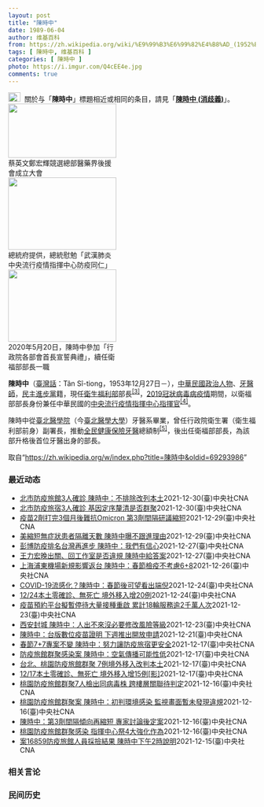 ```yaml
---
layout: post
title: "陳時中"
date: 1989-06-04
author: 维基百科
from: https://zh.wikipedia.org/wiki/%E9%99%B3%E6%99%82%E4%B8%AD_(1952%E5%B9%B4)
tags: [ 陳時中, 维基百科 ]
categories: [ 陳時中 ]
photo: https://i.imgur.com/Q4cEE4e.jpg
comments: true
---
```

<div class="mw-parser-output"><div id="noteTA-54dafe5e" class="noteTA"><div class="noteTA-group"><div data-noteta-group-source="module" data-noteta-group="Medicine"></div></div></div>
<div role="note" class="hatnote navigation-not-searchable"><a href="/wiki/Wikipedia:%E6%B6%88%E6%AD%A7%E4%B9%89" title="Wikipedia:消歧义"><img alt="Disambig gray.svg" src="//upload.wikimedia.org/wikipedia/commons/thumb/5/5f/Disambig_gray.svg/25px-Disambig_gray.svg.png" decoding="async" width="25" height="19" srcset="//upload.wikimedia.org/wikipedia/commons/thumb/5/5f/Disambig_gray.svg/38px-Disambig_gray.svg.png 1.5x, //upload.wikimedia.org/wikipedia/commons/thumb/5/5f/Disambig_gray.svg/50px-Disambig_gray.svg.png 2x" data-file-width="220" data-file-height="168"></a><style data-mw-deduplicate="TemplateStyles:r67269465">.mw-parser-output .ifmobile>.mobile:nth-child(2n){display:none}</style><span class="ifmobile"><span class="nomobile">&nbsp;&nbsp;</span><span class="mobile"></span></span>關於与「<b>陳時中</b>」標題相近或相同的条目，請見「<b><a href="/wiki/%E9%99%B3%E6%99%82%E4%B8%AD_(%E6%B6%88%E6%AD%A7%E7%BE%A9)" class="mw-disambig" title="陳時中 (消歧義)">陳時中 (消歧義)</a></b>」。</div>

<div class="thumb tright"><div class="thumbinner" style="width:222px;"><a href="/wiki/File:%E9%84%AD%E5%AE%8F%E8%BC%9D%E8%88%87%E9%86%AB%E6%94%BF%E4%BA%BA%E5%A3%AB%E5%90%88%E7%85%A7.jpg" class="image"><img alt="" src="//upload.wikimedia.org/wikipedia/commons/thumb/e/e0/%E9%84%AD%E5%AE%8F%E8%BC%9D%E8%88%87%E9%86%AB%E6%94%BF%E4%BA%BA%E5%A3%AB%E5%90%88%E7%85%A7.jpg/220px-%E9%84%AD%E5%AE%8F%E8%BC%9D%E8%88%87%E9%86%AB%E6%94%BF%E4%BA%BA%E5%A3%AB%E5%90%88%E7%85%A7.jpg" decoding="async" width="220" height="110" class="thumbimage" srcset="//upload.wikimedia.org/wikipedia/commons/thumb/e/e0/%E9%84%AD%E5%AE%8F%E8%BC%9D%E8%88%87%E9%86%AB%E6%94%BF%E4%BA%BA%E5%A3%AB%E5%90%88%E7%85%A7.jpg/330px-%E9%84%AD%E5%AE%8F%E8%BC%9D%E8%88%87%E9%86%AB%E6%94%BF%E4%BA%BA%E5%A3%AB%E5%90%88%E7%85%A7.jpg 1.5x, //upload.wikimedia.org/wikipedia/commons/thumb/e/e0/%E9%84%AD%E5%AE%8F%E8%BC%9D%E8%88%87%E9%86%AB%E6%94%BF%E4%BA%BA%E5%A3%AB%E5%90%88%E7%85%A7.jpg/440px-%E9%84%AD%E5%AE%8F%E8%BC%9D%E8%88%87%E9%86%AB%E6%94%BF%E4%BA%BA%E5%A3%AB%E5%90%88%E7%85%A7.jpg 2x" data-file-width="4160" data-file-height="2080"></a>  <div class="thumbcaption"><div class="magnify"><a href="/wiki/File:%E9%84%AD%E5%AE%8F%E8%BC%9D%E8%88%87%E9%86%AB%E6%94%BF%E4%BA%BA%E5%A3%AB%E5%90%88%E7%85%A7.jpg" class="internal" title="放大"></a></div>蔡英文鄭宏輝競選總部醫藥界後援會成立大會</div></div></div>
<div class="thumb tright"><div class="thumbinner" style="width:222px;"><a href="/wiki/File:02.07_%E7%B8%BD%E7%B5%B1%E6%85%B0%E5%8B%89%E3%80%8C%E5%9A%B4%E9%87%8D%E7%89%B9%E6%AE%8A%E5%82%B3%E6%9F%93%E6%80%A7%E8%82%BA%E7%82%8E%E4%B8%AD%E5%A4%AE%E6%B5%81%E8%A1%8C%E7%96%AB%E6%83%85%E6%8C%87%E6%8F%AE%E4%B8%AD%E5%BF%83%E9%98%B2%E7%96%AB%E5%90%8C%E4%BB%81%E3%80%8D_(49500116692).jpg" class="image"><img alt="" src="//upload.wikimedia.org/wikipedia/commons/thumb/9/95/02.07_%E7%B8%BD%E7%B5%B1%E6%85%B0%E5%8B%89%E3%80%8C%E5%9A%B4%E9%87%8D%E7%89%B9%E6%AE%8A%E5%82%B3%E6%9F%93%E6%80%A7%E8%82%BA%E7%82%8E%E4%B8%AD%E5%A4%AE%E6%B5%81%E8%A1%8C%E7%96%AB%E6%83%85%E6%8C%87%E6%8F%AE%E4%B8%AD%E5%BF%83%E9%98%B2%E7%96%AB%E5%90%8C%E4%BB%81%E3%80%8D_%2849500116692%29.jpg/220px-02.07_%E7%B8%BD%E7%B5%B1%E6%85%B0%E5%8B%89%E3%80%8C%E5%9A%B4%E9%87%8D%E7%89%B9%E6%AE%8A%E5%82%B3%E6%9F%93%E6%80%A7%E8%82%BA%E7%82%8E%E4%B8%AD%E5%A4%AE%E6%B5%81%E8%A1%8C%E7%96%AB%E6%83%85%E6%8C%87%E6%8F%AE%E4%B8%AD%E5%BF%83%E9%98%B2%E7%96%AB%E5%90%8C%E4%BB%81%E3%80%8D_%2849500116692%29.jpg" decoding="async" width="220" height="147" class="thumbimage" srcset="//upload.wikimedia.org/wikipedia/commons/thumb/9/95/02.07_%E7%B8%BD%E7%B5%B1%E6%85%B0%E5%8B%89%E3%80%8C%E5%9A%B4%E9%87%8D%E7%89%B9%E6%AE%8A%E5%82%B3%E6%9F%93%E6%80%A7%E8%82%BA%E7%82%8E%E4%B8%AD%E5%A4%AE%E6%B5%81%E8%A1%8C%E7%96%AB%E6%83%85%E6%8C%87%E6%8F%AE%E4%B8%AD%E5%BF%83%E9%98%B2%E7%96%AB%E5%90%8C%E4%BB%81%E3%80%8D_%2849500116692%29.jpg/330px-02.07_%E7%B8%BD%E7%B5%B1%E6%85%B0%E5%8B%89%E3%80%8C%E5%9A%B4%E9%87%8D%E7%89%B9%E6%AE%8A%E5%82%B3%E6%9F%93%E6%80%A7%E8%82%BA%E7%82%8E%E4%B8%AD%E5%A4%AE%E6%B5%81%E8%A1%8C%E7%96%AB%E6%83%85%E6%8C%87%E6%8F%AE%E4%B8%AD%E5%BF%83%E9%98%B2%E7%96%AB%E5%90%8C%E4%BB%81%E3%80%8D_%2849500116692%29.jpg 1.5x, //upload.wikimedia.org/wikipedia/commons/thumb/9/95/02.07_%E7%B8%BD%E7%B5%B1%E6%85%B0%E5%8B%89%E3%80%8C%E5%9A%B4%E9%87%8D%E7%89%B9%E6%AE%8A%E5%82%B3%E6%9F%93%E6%80%A7%E8%82%BA%E7%82%8E%E4%B8%AD%E5%A4%AE%E6%B5%81%E8%A1%8C%E7%96%AB%E6%83%85%E6%8C%87%E6%8F%AE%E4%B8%AD%E5%BF%83%E9%98%B2%E7%96%AB%E5%90%8C%E4%BB%81%E3%80%8D_%2849500116692%29.jpg/440px-02.07_%E7%B8%BD%E7%B5%B1%E6%85%B0%E5%8B%89%E3%80%8C%E5%9A%B4%E9%87%8D%E7%89%B9%E6%AE%8A%E5%82%B3%E6%9F%93%E6%80%A7%E8%82%BA%E7%82%8E%E4%B8%AD%E5%A4%AE%E6%B5%81%E8%A1%8C%E7%96%AB%E6%83%85%E6%8C%87%E6%8F%AE%E4%B8%AD%E5%BF%83%E9%98%B2%E7%96%AB%E5%90%8C%E4%BB%81%E3%80%8D_%2849500116692%29.jpg 2x" data-file-width="2048" data-file-height="1365"></a>  <div class="thumbcaption"><div class="magnify"><a href="/wiki/File:02.07_%E7%B8%BD%E7%B5%B1%E6%85%B0%E5%8B%89%E3%80%8C%E5%9A%B4%E9%87%8D%E7%89%B9%E6%AE%8A%E5%82%B3%E6%9F%93%E6%80%A7%E8%82%BA%E7%82%8E%E4%B8%AD%E5%A4%AE%E6%B5%81%E8%A1%8C%E7%96%AB%E6%83%85%E6%8C%87%E6%8F%AE%E4%B8%AD%E5%BF%83%E9%98%B2%E7%96%AB%E5%90%8C%E4%BB%81%E3%80%8D_(49500116692).jpg" class="internal" title="放大"></a></div>總統府提供，總統慰勉「武漢肺炎中央流行疫情指揮中心防疫同仁」</div></div></div>
<div class="thumb tright"><div class="thumbinner" style="width:222px;"><a href="/wiki/File:05.20_%E7%B8%BD%E7%B5%B1%E4%B8%BB%E6%8C%81%E3%80%8C%E8%A1%8C%E6%94%BF%E9%99%A2%E5%89%AF%E9%99%A2%E9%95%B7%E6%9A%A8%E5%90%84%E9%83%A8%E6%9C%83%E9%A6%96%E9%95%B7%E5%AE%A3%E8%AA%93%E5%85%B8%E7%A6%AE%E3%80%8D-%E9%99%B3%E6%99%82%E4%B8%AD.jpg" class="image"><img alt="" src="//upload.wikimedia.org/wikipedia/commons/thumb/a/aa/05.20_%E7%B8%BD%E7%B5%B1%E4%B8%BB%E6%8C%81%E3%80%8C%E8%A1%8C%E6%94%BF%E9%99%A2%E5%89%AF%E9%99%A2%E9%95%B7%E6%9A%A8%E5%90%84%E9%83%A8%E6%9C%83%E9%A6%96%E9%95%B7%E5%AE%A3%E8%AA%93%E5%85%B8%E7%A6%AE%E3%80%8D-%E9%99%B3%E6%99%82%E4%B8%AD.jpg/220px-05.20_%E7%B8%BD%E7%B5%B1%E4%B8%BB%E6%8C%81%E3%80%8C%E8%A1%8C%E6%94%BF%E9%99%A2%E5%89%AF%E9%99%A2%E9%95%B7%E6%9A%A8%E5%90%84%E9%83%A8%E6%9C%83%E9%A6%96%E9%95%B7%E5%AE%A3%E8%AA%93%E5%85%B8%E7%A6%AE%E3%80%8D-%E9%99%B3%E6%99%82%E4%B8%AD.jpg" decoding="async" width="220" height="147" class="thumbimage" srcset="//upload.wikimedia.org/wikipedia/commons/thumb/a/aa/05.20_%E7%B8%BD%E7%B5%B1%E4%B8%BB%E6%8C%81%E3%80%8C%E8%A1%8C%E6%94%BF%E9%99%A2%E5%89%AF%E9%99%A2%E9%95%B7%E6%9A%A8%E5%90%84%E9%83%A8%E6%9C%83%E9%A6%96%E9%95%B7%E5%AE%A3%E8%AA%93%E5%85%B8%E7%A6%AE%E3%80%8D-%E9%99%B3%E6%99%82%E4%B8%AD.jpg/330px-05.20_%E7%B8%BD%E7%B5%B1%E4%B8%BB%E6%8C%81%E3%80%8C%E8%A1%8C%E6%94%BF%E9%99%A2%E5%89%AF%E9%99%A2%E9%95%B7%E6%9A%A8%E5%90%84%E9%83%A8%E6%9C%83%E9%A6%96%E9%95%B7%E5%AE%A3%E8%AA%93%E5%85%B8%E7%A6%AE%E3%80%8D-%E9%99%B3%E6%99%82%E4%B8%AD.jpg 1.5x, //upload.wikimedia.org/wikipedia/commons/thumb/a/aa/05.20_%E7%B8%BD%E7%B5%B1%E4%B8%BB%E6%8C%81%E3%80%8C%E8%A1%8C%E6%94%BF%E9%99%A2%E5%89%AF%E9%99%A2%E9%95%B7%E6%9A%A8%E5%90%84%E9%83%A8%E6%9C%83%E9%A6%96%E9%95%B7%E5%AE%A3%E8%AA%93%E5%85%B8%E7%A6%AE%E3%80%8D-%E9%99%B3%E6%99%82%E4%B8%AD.jpg/440px-05.20_%E7%B8%BD%E7%B5%B1%E4%B8%BB%E6%8C%81%E3%80%8C%E8%A1%8C%E6%94%BF%E9%99%A2%E5%89%AF%E9%99%A2%E9%95%B7%E6%9A%A8%E5%90%84%E9%83%A8%E6%9C%83%E9%A6%96%E9%95%B7%E5%AE%A3%E8%AA%93%E5%85%B8%E7%A6%AE%E3%80%8D-%E9%99%B3%E6%99%82%E4%B8%AD.jpg 2x" data-file-width="2508" data-file-height="1672"></a>  <div class="thumbcaption"><div class="magnify"><a href="/wiki/File:05.20_%E7%B8%BD%E7%B5%B1%E4%B8%BB%E6%8C%81%E3%80%8C%E8%A1%8C%E6%94%BF%E9%99%A2%E5%89%AF%E9%99%A2%E9%95%B7%E6%9A%A8%E5%90%84%E9%83%A8%E6%9C%83%E9%A6%96%E9%95%B7%E5%AE%A3%E8%AA%93%E5%85%B8%E7%A6%AE%E3%80%8D-%E9%99%B3%E6%99%82%E4%B8%AD.jpg" class="internal" title="放大"></a></div>2020年5月20日，陳時中參加「行政院各部會首長宣誓典禮」，續任衛福部部長一職</div></div></div>
<p><b>陳時中</b>（<a href="/wiki/%E8%87%BA%E7%81%A3%E8%A9%B1" title="臺灣話">臺灣話</a>：<span lang="nan"><style data-mw-deduplicate="TemplateStyles:r58929728">.mw-parser-output .sans-serif{font-family:-apple-system,BlinkMacSystemFont,"Segoe UI",Roboto,Lato,"Helvetica Neue",Helvetica,Arial,sans-serif}</style><span class="sans-serif"><span lang="nan">Tân Sî-tiong</span></span></span>，1953年12月27日<span class="useeditintro" title="Template:BLP editintro">－</span>），<a href="/wiki/%E4%B8%AD%E8%8F%AF%E6%B0%91%E5%9C%8B" title="中華民國">中華民國</a><a href="/wiki/%E6%94%BF%E6%B2%BB%E4%BA%BA%E7%89%A9" title="政治人物">政治人物</a>、<a href="/wiki/%E7%89%99%E9%86%AB%E5%B8%AB" class="mw-redirect" title="牙醫師">牙醫師</a>，<a href="/wiki/%E6%B0%91%E4%B8%BB%E9%80%B2%E6%AD%A5%E9%BB%A8" title="民主進步黨">民主進步黨</a>籍，現任<a href="/wiki/%E4%B8%AD%E8%8F%AF%E6%B0%91%E5%9C%8B%E8%A1%9B%E7%94%9F%E7%A6%8F%E5%88%A9%E9%83%A8" title="中華民國衛生福利部">衛生福利部</a>部長<sup id="cite_ref-3" class="reference"><a href="#cite_note-3">[3]</a></sup>，<a href="/wiki/2019%E5%86%A0%E7%8B%80%E7%97%85%E6%AF%92%E7%97%85%E8%87%BA%E7%81%A3%E7%96%AB%E6%83%85" title="2019冠狀病毒病臺灣疫情">2019冠狀病毒病疫情</a>期間，以衛福部部長身份兼任中華民國的<a href="/wiki/%E5%9C%8B%E5%AE%B6%E8%A1%9B%E7%94%9F%E6%8C%87%E6%8F%AE%E4%B8%AD%E5%BF%83%E4%B8%AD%E5%A4%AE%E6%B5%81%E8%A1%8C%E7%96%AB%E6%83%85%E6%8C%87%E6%8F%AE%E4%B8%AD%E5%BF%83" title="國家衛生指揮中心中央流行疫情指揮中心">中央流行疫情指揮中心</a><a href="/wiki/%E6%8C%87%E6%8F%AE%E5%AE%98" title="指揮官">指揮官</a><sup id="cite_ref-4" class="reference"><a href="#cite_note-4">[4]</a></sup>。
</p><p>陳時中從<a href="/wiki/%E8%87%BA%E5%8C%97%E9%86%AB%E5%AD%B8%E9%99%A2" class="mw-redirect" title="臺北醫學院">臺北醫學院</a>（今<a href="/wiki/%E8%87%BA%E5%8C%97%E9%86%AB%E5%AD%B8%E5%A4%A7%E5%AD%B8" title="臺北醫學大學">臺北醫學大學</a>）牙醫系畢業，曾任行政院衛生署（衛生福利部前身）副署長，推動<a href="/wiki/%E5%85%A8%E6%B0%91%E5%81%A5%E5%BA%B7%E4%BF%9D%E9%9A%AA" title="全民健康保險">全民健康保險</a><a href="/wiki/%E7%89%99%E9%86%AB" title="牙醫">牙醫</a>總額制<sup id="cite_ref-5" class="reference"><a href="#cite_note-5">[5]</a></sup>，後出任衛福部部長，為該部升格後首位牙醫出身的部長。
</p>
</div><noscript><img src="//zh.wikipedia.org/wiki/Special:CentralAutoLogin/start?type=1x1" alt="" title="" width="1" height="1" style="border: none; position: absolute;"></noscript>
<div class="printfooter">取自“<a dir="ltr" href="https://zh.wikipedia.org/w/index.php?title=陳時中&amp;oldid=69293986">https://zh.wikipedia.org/w/index.php?title=陳時中&amp;oldid=69293986</a>”</div><div id="recent-news"><h3>最近动态</h3><ul><li><a href="https://nodebe4.github.io/waimei/2021-12-30/%E5%8C%97%E5%B8%82%E9%98%B2%E7%96%AB%E6%97%85%E9%A4%A83%E4%BA%BA%E7%A2%BA%E8%A8%BA-%E9%99%B3%E6%99%82%E4%B8%AD-%E4%B8%8D%E6%8E%92%E9%99%A4%E6%94%B9%E5%88%97%E6%9C%AC%E5%9C%9F" title="北市防疫旅館3人確診 陳時中：不排除改列本土—— 台北市某防疫旅宿出現3名「有時序性」境外移入確診者。（示意圖／圖取自Pixabay圖庫） （中央社記者陳婕翎、江慧珺台北30日電）台北市某防疫旅...">北市防疫旅館3人確診 陳時中：不排除改列本土</a><time>2021-12-30</time><a class="tag">(臺)中央社CNA</a></li>
<li><a href="https://nodebe4.github.io/waimei/2021-12-30/%E5%8C%97%E5%B8%82%E9%98%B2%E7%96%AB%E6%97%85%E5%AE%BF3%E4%BA%BA%E7%A2%BA%E8%A8%BA-%E5%9F%BA%E5%9B%A0%E5%AE%9A%E5%BA%8F%E9%87%90%E6%B8%85%E6%98%AF%E5%90%A6%E7%BE%A4%E8%81%9A" title="北市防疫旅宿3人確診 基因定序釐清是否群聚—— 台北市某防疫旅宿出現3名「有時序性」確診者。指揮官陳時中30日說，暫時不能說是群聚，仍待進行基因定序釐清狀況。（指揮中心提供） （中央社記者陳婕翎...">北市防疫旅宿3人確診  基因定序釐清是否群聚</a><time>2021-12-30</time><a class="tag">(臺)中央社CNA</a></li>
<li><a href="https://nodebe4.github.io/waimei/2021-12-29/%E7%96%AB%E8%8B%972%E5%8A%91%E6%89%93%E5%AE%8C3%E5%80%8B%E6%9C%88%E5%BE%8C%E9%9B%A3%E6%8A%97Omicron-%E7%AC%AC3%E5%8A%91%E9%96%93%E9%9A%94%E7%A0%94%E8%AD%B0%E7%B8%AE%E7%9F%AD" title="疫苗2劑打完3個月後難抗Omicron 第3劑間隔研議縮短—— 指揮中心指揮官陳時中29日表示，將請專家小組討論是否縮短第3劑疫苗接種間隔，可能提供運動員有必要出國比賽前提早接種。圖為亞東醫院疫...">疫苗2劑打完3個月後難抗Omicron 第3劑間隔研議縮短</a><time>2021-12-29</time><a class="tag">(臺)中央社CNA</a></li>
<li><a href="https://nodebe4.github.io/waimei/2021-12-29/%E7%BE%8E%E7%B8%AE%E7%9F%AD%E7%84%A1%E7%97%87%E7%8B%80%E6%82%A3%E8%80%85%E9%9A%94%E9%9B%A2%E5%A4%A9%E6%95%B8-%E9%99%B3%E6%99%82%E4%B8%AD%E6%9B%9D%E4%B8%8D%E8%B7%9F%E9%80%B2%E7%90%86%E7%94%B1" title="美縮短無症狀患者隔離天數 陳時中曝不跟進理由—— 美國近日宣布將COVID-19無症狀者的隔離天數從10天縮短為5天，指揮中心指揮官陳時中29日表示，台灣不會跟進，強調至今未觀察到病毒潛伏期縮短...">美縮短無症狀患者隔離天數 陳時中曝不跟進理由</a><time>2021-12-29</time><a class="tag">(臺)中央社CNA</a></li>
<li><a href="https://nodebe4.github.io/waimei/2021-12-27/%E5%BD%AD%E5%8D%9A%E9%98%B2%E7%96%AB%E6%8E%92%E5%90%8D%E5%8F%B0%E7%81%A3%E5%86%8D%E9%80%B2%E6%AD%A5-%E9%99%B3%E6%99%82%E4%B8%AD-%E6%88%91%E5%80%91%E6%9C%89%E4%BF%A1%E5%BF%83" title="彭博防疫排名台灣再進步 陳時中：我們有信心—— 彭博最新防疫韌性排名台灣上升至26名，指揮中心指揮官陳時中27日自信表示，排名進步是一定的。圖為高捷美麗島站疫苗接種站。（中央社檔案照片） （中央...">彭博防疫排名台灣再進步 陳時中：我們有信心</a><time>2021-12-27</time><a class="tag">(臺)中央社CNA</a></li>
<li><a href="https://nodebe4.github.io/waimei/2021-12-27/%E7%8E%8B%E5%8A%9B%E5%AE%8F%E6%99%9A%E5%87%BA%E9%97%9C-%E5%9B%9E%E5%B7%A5%E4%BD%9C%E5%AE%A4%E6%98%AF%E5%90%A6%E9%81%95%E8%A6%8F-%E9%99%B3%E6%99%82%E4%B8%AD%E7%B5%A6%E7%AD%94%E6%A1%88" title="王力宏晚出關、回工作室是否違規 陳時中給答案—— （中央社記者江慧珺、陳婕翎台北27日電）歌手王力宏在防疫旅館檢疫第8天才離開返回工作室。指揮中心指揮官陳時中今天說，檢疫滿168小時且檢驗陰性即...">王力宏晚出關、回工作室是否違規  陳時中給答案</a><time>2021-12-27</time><a class="tag">(臺)中央社CNA</a></li>
<li><a href="https://nodebe4.github.io/waimei/2021-12-26/%E4%B8%8A%E6%B5%B7%E6%B5%A6%E6%9D%B1%E6%A9%9F%E5%A0%B4%E6%96%B0%E8%A6%8F%E5%BD%B1%E9%9F%BF%E8%BF%94%E5%8F%B0-%E9%99%B3%E6%99%82%E4%B8%AD-%E6%98%A5%E7%AF%80%E6%AA%A2%E7%96%AB%E4%B8%8D%E8%80%83%E6%85%AE6+8" title="上海浦東機場新規影響返台 陳時中：春節檢疫不考慮6+8—— 春節檢疫專案選擇7+7方案的民眾，自21日起陸續期滿，凡PCR檢測陰性且居家檢疫符合規定，即可返家檢疫。（中央社製圖） （中央社記者陳...">上海浦東機場新規影響返台 陳時中：春節檢疫不考慮6+8</a><time>2021-12-26</time><a class="tag">(臺)中央社CNA</a></li>
<li><a href="https://nodebe4.github.io/waimei/2021-12-24/COVID-19%E6%B5%81%E6%84%9F%E5%8C%96-%E9%99%B3%E6%99%82%E4%B8%AD-%E6%98%A5%E7%AF%80%E5%BE%8C%E5%8F%AF%E6%9C%9B%E7%9C%8B%E5%87%BA%E7%AB%AF%E5%80%AA" title="COVID-19流感化？陳時中：春節後可望看出端倪—— 針對COVID-19疫情是否流感化，指揮中心指揮官陳時中25日表示，最快明年春節後能看出疫情走向。（中央社檔案照片） （中央社記者張茗喧台...">COVID-19流感化？陳時中：春節後可望看出端倪</a><time>2021-12-24</time><a class="tag">(臺)中央社CNA</a></li>
<li><a href="https://nodebe4.github.io/waimei/2021-12-24/12-24%E6%9C%AC%E5%9C%9F%E9%9B%B6%E7%A2%BA%E8%A8%BA-%E7%84%A1%E6%AD%BB%E4%BA%A1-%E5%A2%83%E5%A4%96%E7%A7%BB%E5%85%A5%E5%A2%9E20%E4%BE%8B" title="12/24本土零確診、無死亡 境外移入增20例—— 國內24日本土零確診，新增20例境外移入病例。（中央社檔案照片） （中央社記者張茗喧、江慧珺台北24日電）中央流行疫情指揮中心指揮官陳時中宣布...">12/24本土零確診、無死亡 境外移入增20例</a><time>2021-12-24</time><a class="tag">(臺)中央社CNA</a></li>
<li><a href="https://nodebe4.github.io/waimei/2021-12-23/%E7%96%AB%E8%8B%97%E9%A0%90%E7%B4%84%E5%B9%B3%E5%8F%B0%E6%93%AC%E6%9A%AB%E5%81%9C%E5%BE%85%E5%A4%A7%E9%87%8F%E6%8E%A5%E7%A8%AE%E9%87%8D%E5%95%9F-%E7%B4%AF%E8%A8%8818%E8%BC%AA%E6%9C%8D%E5%8B%99%E9%80%BE2%E5%8D%83%E8%90%AC%E4%BA%BA%E6%AC%A1" title="疫苗預約平台擬暫停待大量接種重啟 累計18輪服務逾2千萬人次—— 公費疫苗預約平台累計服務逾2000萬人次。指揮官陳時中23日表示，預約平台可能會暫停運作，待第3劑疫苗大量接種、需調配量能時再重...">疫苗預約平台擬暫停待大量接種重啟 累計18輪服務逾2千萬人次</a><time>2021-12-23</time><a class="tag">(臺)中央社CNA</a></li>
<li><a href="https://nodebe4.github.io/waimei/2021-12-23/%E8%A5%BF%E5%AE%89%E5%B0%81%E5%9F%8E-%E9%99%B3%E6%99%82%E4%B8%AD-%E4%BA%BA%E5%87%BA%E4%B8%8D%E4%BE%86%E6%B2%92%E5%BF%85%E8%A6%81%E4%BF%AE%E6%94%B9%E9%A2%A8%E9%9A%AA%E7%AD%89%E7%B4%9A" title="西安封城 陳時中：人出不來沒必要修改風險等級—— 中國陝西省西安市23日起封城。指揮官陳時中表示，封城後人出不來，沒必要修改西安風險等級。圖為西安鐵路警察加強防疫管制。（中新社） （中央社記者陳...">西安封城 陳時中：人出不來沒必要修改風險等級</a><time>2021-12-23</time><a class="tag">(臺)中央社CNA</a></li>
<li><a href="https://nodebe4.github.io/waimei/2021-12-21/%E9%99%B3%E6%99%82%E4%B8%AD-%E5%8F%B0%E7%89%88%E6%95%B8%E4%BD%8D%E7%96%AB%E8%8B%97%E8%AD%89%E6%98%8E-%E4%B8%8B%E9%80%B1%E6%8E%A8%E5%87%BA%E9%96%8B%E6%94%BE%E7%94%B3%E8%AB%8B" title="陳時中：台版數位疫苗證明 下週推出開放申請—— 指揮中心指揮官陳時中22日表示，台灣版數位疫苗證明預計下週推出，屆時將開放民眾申請使用。（中央社檔案照片） （中央社記者張茗喧台北22日電）歐盟今...">陳時中：台版數位疫苗證明 下週推出開放申請</a><time>2021-12-21</time><a class="tag">(臺)中央社CNA</a></li>
<li><a href="https://nodebe4.github.io/waimei/2021-12-17/%E6%98%A5%E7%AF%807+7%E5%B0%88%E6%A1%88%E4%B8%8D%E8%AE%8A-%E9%99%B3%E6%99%82%E4%B8%AD-%E5%8A%AA%E5%8A%9B%E8%AE%93%E9%98%B2%E7%96%AB%E6%97%85%E5%AE%BF%E6%9B%B4%E5%AE%89%E5%85%A8" title="春節7+7專案不變 陳時中：努力讓防疫旅宿更安全—— 防疫旅館群聚案讓外界關注春節檢疫7+7專案是否檢討調整，指揮官陳時中17日直言「沒必要」。（中央社製圖） （中央社記者江慧珺、張茗喧台北17...">春節7+7專案不變 陳時中：努力讓防疫旅宿更安全</a><time>2021-12-17</time><a class="tag">(臺)中央社CNA</a></li>
<li><a href="https://nodebe4.github.io/waimei/2021-12-17/%E9%98%B2%E7%96%AB%E6%97%85%E9%A4%A8%E7%BE%A4%E8%81%9A%E6%84%9F%E6%9F%93%E6%A1%88-%E9%99%B3%E6%99%82%E4%B8%AD-%E7%A9%BA%E6%B0%A3%E5%82%B3%E6%92%AD%E5%8F%AF%E8%83%BD%E6%80%A7%E4%BD%8E" title="防疫旅館群聚感染案 陳時中：空氣傳播可能性低—— （中央社記者張茗喧、江慧珺台北17日電）台北、桃園防疫旅館相繼爆發群聚感染疫情，傳染途徑眾說紛紜。指揮中心指揮官陳時中認為，透過空氣傳播可能性低...">防疫旅館群聚感染案  陳時中：空氣傳播可能性低</a><time>2021-12-17</time><a class="tag">(臺)中央社CNA</a></li>
<li><a href="https://nodebe4.github.io/waimei/2021-12-17/%E5%8F%B0%E5%8C%97-%E6%A1%83%E5%9C%92%E9%98%B2%E7%96%AB%E6%97%85%E9%A4%A8%E7%BE%A4%E8%81%9A-7%E4%BE%8B%E5%A2%83%E5%A4%96%E7%A7%BB%E5%85%A5%E6%94%B9%E5%88%A4%E6%9C%AC%E5%9C%9F" title="台北、桃園防疫旅館群聚 7例境外移入改判本土—— 台北、桃園出現防疫旅館群聚感染，指揮中心指揮官陳時中17日宣布，7例COVID-19境外移入病例改判為本土病例。（中央社檔案照片） （中央社記者...">台北、桃園防疫旅館群聚 7例境外移入改判本土</a><time>2021-12-17</time><a class="tag">(臺)中央社CNA</a></li>
<li><a href="https://nodebe4.github.io/waimei/2021-12-17/12-17%E6%9C%AC%E5%9C%9F%E9%9B%B6%E7%A2%BA%E8%A8%BA-%E7%84%A1%E6%AD%BB%E4%BA%A1-%E5%A2%83%E5%A4%96%E7%A7%BB%E5%85%A5%E5%A2%9E15%E4%BE%8B-%E5%BD%B1" title="12/17本土零確診、無死亡 境外移入增15例[影]—— 中央流行疫情指揮中心指揮官陳時中宣布，17日本土零確診，也沒有新增死亡個案。（中央社檔案照片） （中央社記者張茗喧、江慧珺台北17日電）...">12/17本土零確診、無死亡  境外移入增15例[影]</a><time>2021-12-17</time><a class="tag">(臺)中央社CNA</a></li>
<li><a href="https://nodebe4.github.io/waimei/2021-12-16/%E6%A1%83%E5%9C%92%E9%98%B2%E7%96%AB%E6%97%85%E9%A4%A8%E7%BE%A4%E8%81%9A7%E4%BA%BA%E6%AA%A2%E5%87%BA%E5%90%8C%E7%97%85%E6%AF%92%E6%A0%AA-%E8%B7%A8%E6%A8%93%E5%B1%A4%E9%97%9C%E8%81%AF%E5%BE%85%E5%88%A4%E5%AE%9A" title="桃園防疫旅館群聚7人檢出同病毒株 跨樓層關聯待判定—— 桃園市某防疫旅館先後出現8例COVID-19確診個案，中央流行疫情指揮中心指揮官陳時中（中）17日表示，其中7人檢出同病毒株，6人同住6樓...">桃園防疫旅館群聚7人檢出同病毒株 跨樓層關聯待判定</a><time>2021-12-16</time><a class="tag">(臺)中央社CNA</a></li>
<li><a href="https://nodebe4.github.io/waimei/2021-12-16/%E6%A1%83%E5%9C%92%E9%98%B2%E7%96%AB%E6%97%85%E9%A4%A8%E7%BE%A4%E8%81%9A%E6%A1%88-%E9%99%B3%E6%99%82%E4%B8%AD-%E5%88%9D%E5%88%A4%E7%92%B0%E5%A2%83%E6%84%9F%E6%9F%93-%E7%9B%A3%E8%A6%96%E7%95%AB%E9%9D%A2%E6%9A%AB%E6%9C%AA%E7%99%BC%E7%8F%BE%E9%81%95%E8%A6%8F" title="桃園防疫旅館群聚案 陳時中：初判環境感染 監視畫面暫未發現違規—— 桃園防疫旅館發生群聚疫情，指揮中心指揮官陳時中16日表示，初步推測是環境感染所致，調閱監視器畫面暫無發現違規。（中央社製圖） ...">桃園防疫旅館群聚案 陳時中：初判環境感染 監視畫面暫未發現違規</a><time>2021-12-16</time><a class="tag">(臺)中央社CNA</a></li>
<li><a href="https://nodebe4.github.io/waimei/2021-12-16/%E9%99%B3%E6%99%82%E4%B8%AD-%E7%AC%AC3%E5%8A%91%E9%96%93%E9%9A%94%E5%82%BE%E5%90%91%E5%86%8D%E7%B8%AE%E7%9F%AD-%E5%B0%88%E5%AE%B6%E8%A8%8E%E8%AB%96%E5%BE%8C%E5%AE%9A%E6%A1%88" title="陳時中：第3劑間隔傾向再縮短 專家討論後定案—— 指揮中心因應國際Omicron變異株疫情與國內防疫旅館群聚感染，指揮官陳時中16日坦言，傾向縮短第3劑疫苗接種間隔。圖為台北車站大廳接種站。（中...">陳時中：第3劑間隔傾向再縮短  專家討論後定案</a><time>2021-12-16</time><a class="tag">(臺)中央社CNA</a></li>
<li><a href="https://nodebe4.github.io/waimei/2021-12-16/%E6%A1%83%E5%9C%92%E9%98%B2%E7%96%AB%E6%97%85%E9%A4%A8%E7%BE%A4%E8%81%9A%E6%84%9F%E6%9F%93-%E6%8C%87%E6%8F%AE%E4%B8%AD%E5%BF%83%E7%A5%AD4%E5%A4%A7%E5%BC%B7%E5%8C%96%E4%BD%9C%E7%82%BA" title="桃園防疫旅館群聚感染 指揮中心祭4大強化作為—— 指揮中心指揮官陳時中16日針對防疫旅宿宣布加強4大作為，包括增加採檢次數、有症狀即採檢、查核防疫旅館、檢視通風空調。（中央社製圖） （中央社記者...">桃園防疫旅館群聚感染 指揮中心祭4大強化作為</a><time>2021-12-16</time><a class="tag">(臺)中央社CNA</a></li>
<li><a href="https://nodebe4.github.io/waimei/2021-12-15/%E6%A1%8816859%E9%98%B2%E7%96%AB%E6%97%85%E9%A4%A8%E4%BA%BA%E5%93%A1%E6%8E%A1%E6%92%BF%E7%B5%90%E6%9E%9C-%E9%99%B3%E6%99%82%E4%B8%AD%E4%B8%8B%E5%8D%882%E6%99%82%E8%AA%AA%E6%98%8E" title="案16859防疫旅館人員採撿結果 陳時中下午2時說明—— 案16859於檢疫期滿後確診，住隔壁的旅客也確診，疫情指揮中心指揮官陳時中16日下午2時記者會說明兩人病毒定序及防疫旅館員工採撿結果。（...">案16859防疫旅館人員採撿結果 陳時中下午2時說明</a><time>2021-12-15</time><a class="tag">(臺)中央社CNA</a></li>
</ul></div><div id="open-opinion"><h3>相关言论</h3><ul></ul></div><div id="mjls-record"><h3>民间历史</h3><ul></ul></div>